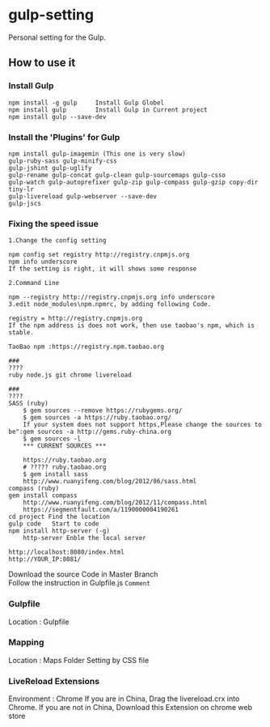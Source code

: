 # gulp-setting
Personal setting for the Gulp. 

## How to use it
### Install Gulp 
	npm install -g gulp  	Install Gulp Globel
	npm install gulp		Install Gulp in Current project
	npm install gulp --save-dev 
### Install the 'Plugins' for Gulp 
	npm install gulp-imagemin (This one is very slow)
	gulp-ruby-sass gulp-minify-css
	gulp-jshint gulp-uglify 
	gulp-rename gulp-concat gulp-clean gulp-sourcemaps gulp-csso 
	gulp-watch gulp-autoprefixer gulp-zip gulp-compass gulp-gzip copy-dir tiny-lr
	gulp-livereload gulp-webserver --save-dev
	gulp-jscs
### Fixing the speed issue
	1.Change the config setting

	npm config set registry http://registry.cnpmjs.org  
	npm info underscore
	If the setting is right, it will shows some response

	2.Command Line

	npm --registry http://registry.cnpmjs.org info underscore
	3.edit node_modules\npm.npmrc, by adding following Code.

	registry = http://registry.cnpmjs.org
	If the npm address is does not work, then use taobao's npm, which is stable.

	TaoBao npm :https://registry.npm.taobao.org
	
	###
	????
	ruby node.js git chrome livereload
	
	###
	????
	SASS (ruby)
		$ gem sources --remove https://rubygems.org/
		$ gem sources -a https://ruby.taobao.org/ 
		If your system does not support https,Please change the sources to be":gem sources -a http://gems.ruby-china.org
		$ gem sources -l
		*** CURRENT SOURCES ***

		https://ruby.taobao.org
		# ????? ruby.taobao.org
		$ gem install sass
		http://www.ruanyifeng.com/blog/2012/06/sass.html
	compass (ruby)
	gem install compass
		http://www.ruanyifeng.com/blog/2012/11/compass.html
		https://segmentfault.com/a/1190000004190261
	cd project Find the location
	gulp code 	Start to code
	npm install http-server (-g)
		http-server	Enble the local server
	
	http://localhost:8080/index.html
	http://YOUR_IP:8081/

Download the source Code in Master Branch	
Follow the instruction in Gulpfile.js `Comment`	

### Gulpfile
Location : Gulpfile

### Mapping
Location : Maps Folder
Setting by CSS file 

### LiveReload Extensions 
Environment : Chrome
If you are in China, Drag the livereload.crx into Chrome. 
If you are not in China, Download this Extension on chrome web store
